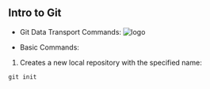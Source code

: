 ## Intro to Git
* Git Data Transport Commands:
![logo]

[logo]: https://github.com/liaoj12/datasciencecoursera/week2/git-transport.png

* Basic Commands:
1. Creates a new local repository with the specified name:
```
git init
```
